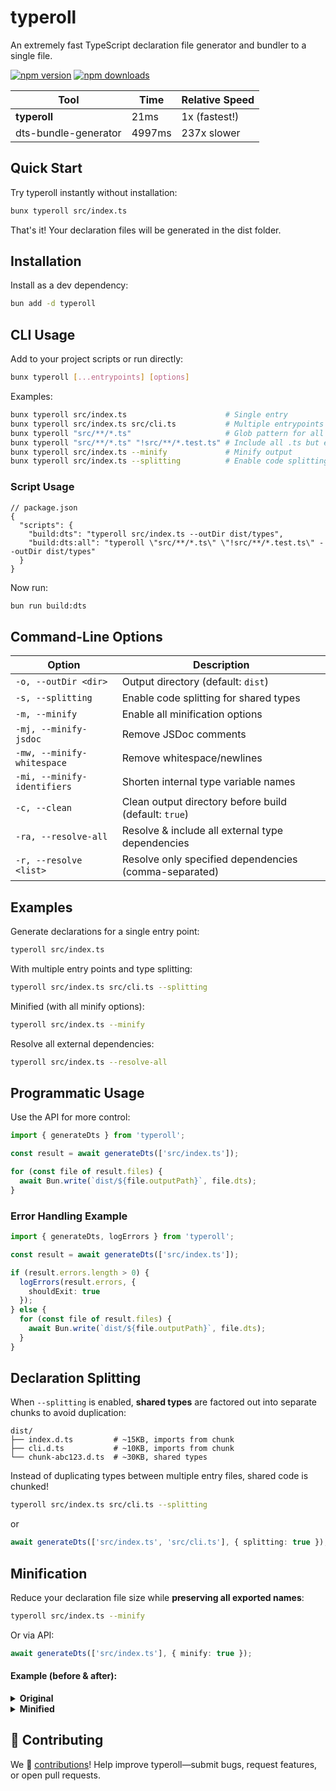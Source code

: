 # typeroll

An extremely fast TypeScript declaration file generator and bundler to a single file.

[![npm version](https://img.shields.io/npm/v/typeroll.svg?style=flat-square)](https://www.npmjs.com/package/typeroll)
[![npm downloads](https://img.shields.io/npm/dm/typeroll.svg?style=flat-square)](https://www.npmjs.com/package/typeroll)

| Tool                  | Time    | Relative Speed  |
|-----------------------|---------|-----------------|
| **typeroll**          | 21ms    | 1x (fastest!)   |
| dts-bundle-generator  | 4997ms  | 237x slower     |

## Quick Start

Try typeroll instantly without installation:

```bash
bunx typeroll src/index.ts
```

That's it! Your declaration files will be generated in the dist folder.

## Installation

Install as a dev dependency:

```bash
bun add -d typeroll
```

## CLI Usage

Add to your project scripts or run directly:

```bash
bunx typeroll [...entrypoints] [options]
```

Examples:
```bash
bunx typeroll src/index.ts               		# Single entry
bunx typeroll src/index.ts src/cli.ts    		# Multiple entrypoints
bunx typeroll "src/**/*.ts"              		# Glob pattern for all .ts files in src
bunx typeroll "src/**/*.ts" "!src/**/*.test.ts" # Include all .ts but exclude test files
bunx typeroll src/index.ts --minify      		# Minify output
bunx typeroll src/index.ts --splitting   		# Enable code splitting
```

### Script Usage

```jsonc
// package.json
{
  "scripts": {
    "build:dts": "typeroll src/index.ts --outDir dist/types",
    "build:dts:all": "typeroll \"src/**/*.ts\" \"!src/**/*.test.ts\" --outDir dist/types"
  }
}
```

Now run:

```bash
bun run build:dts
```


## Command-Line Options

| Option                             | Description                                                             |
|-------------------------------------|-------------------------------------------------------------------------|
| `-o, --outDir <dir>`                | Output directory (default: `dist`)                                      |
| `-s, --splitting`                   | Enable code splitting for shared types                                  |
| `-m, --minify`                      | Enable all minification options                                         |
| `-mj, --minify-jsdoc`               | Remove JSDoc comments                                                   |
| `-mw, --minify-whitespace`          | Remove whitespace/newlines                                              |
| `-mi, --minify-identifiers`         | Shorten internal type variable names                                    |
| `-c, --clean`                       | Clean output directory before build (default: `true`)                   |
| `-ra, --resolve-all`                | Resolve & include all external type dependencies                        |
| `-r, --resolve <list>`              | Resolve only specified dependencies (comma-separated)                   |


## Examples

Generate declarations for a single entry point:
```bash
typeroll src/index.ts
```

With multiple entry points and type splitting:
```bash
typeroll src/index.ts src/cli.ts --splitting
```

Minified (with all minify options):
```bash
typeroll src/index.ts --minify
```

Resolve all external dependencies:
```bash
typeroll src/index.ts --resolve-all
```

## Programmatic Usage

Use the API for more control:

```ts
import { generateDts } from 'typeroll';

const result = await generateDts(['src/index.ts']);

for (const file of result.files) {
  await Bun.write(`dist/${file.outputPath}`, file.dts);
}
```

### Error Handling Example

```ts
import { generateDts, logErrors } from 'typeroll';

const result = await generateDts(['src/index.ts']);

if (result.errors.length > 0) {
  logErrors(result.errors, {
	shouldExit: true
  });
} else {
  for (const file of result.files) {
    await Bun.write(`dist/${file.outputPath}`, file.dts);
  }
}
```

## Declaration Splitting

When `--splitting` is enabled, **shared types** are factored out into separate chunks to avoid duplication:

```
dist/
├── index.d.ts         # ~15KB, imports from chunk
├── cli.d.ts           # ~10KB, imports from chunk
└── chunk-abc123.d.ts  # ~30KB, shared types
```

Instead of duplicating types between multiple entry files, shared code is chunked!

```bash
typeroll src/index.ts src/cli.ts --splitting
```
or
```ts
await generateDts(['src/index.ts', 'src/cli.ts'], { splitting: true });
```

## Minification

Reduce your declaration file size while **preserving all exported names**:

```bash
typeroll src/index.ts --minify
```

Or via API:
```ts
await generateDts(['src/index.ts'], { minify: true });
```

#### Example (before & after):

<details>
<summary><b>Original</b></summary>

```ts
type DeepPartial<T> = { [P in keyof T]? : DeepPartial<T[P]> };
interface Response<T> {
  data: T;
  error?: string;
  meta?: Record<string, unknown>;
}
declare function fetchData<T>(url: string, options?: RequestInit): Promise<Response<T>>;
export { fetchData, Response, DeepPartial };
```
</details>

<details>
<summary><b>Minified</b></summary>

```ts
type e<T>={[P in keyof T]?:e<T[P]>};
interface t<T>{data:T;error?:string;meta?:Record<string,unknown>;}
declare function r<T>(url:string,options?:RequestInit):Promise<t<T>>;
export{r as fetchData,t as Response,e as DeepPartial};
```
</details>

## 🤝 Contributing

We 💙 [contributions](CONTRIBUTING.md)!
Help improve typeroll—submit bugs, request features, or open pull requests.

